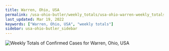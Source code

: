 ```yaml
---
title: Warren, Ohio, USA
permalink: /usa-ohio-butler/weekly_totals/usa-ohio-warren-weekly_totals.html
last_updated: Mar 19, 2022
keywords: ["Warren, Ohio, USA", "weekly totals"]
sidebar: usa-ohio-butler_sidebar
---
```


![Weekly Totals of Confirmed Cases for Warren, Ohio, USA](/covid_tracker/images/graphs/usa-ohio-warren-weekly_totals_graph.png)
